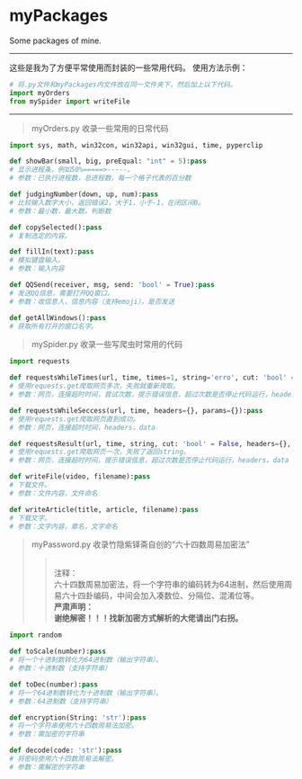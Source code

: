 # myPackages
Some packages of mine.

----------------------------------------

这些是我为了方便平常使用而封装的一些常用代码。
使用方法示例：
```python
# 将.py文件和myPackages内文件放在同一文件夹下，然后加上以下代码。
import myOrders
from mySpider import writeFile
```

---

> myOrders.py
收录一些常用的日常代码
```python
import sys, math, win32con, win32api, win32gui, time, pyperclip

def showBar(small, big, preEqual: "int" = 5):pass
# 显示进程条，例如50%=====>-----。
# 参数：已执行进程数，总进程数，每一个格子代表的百分数

def judgingNumber(down, up, num):pass
# 比较输入数字大小，返回错误2，大于1，小于-1，在闭区间0。
# 参数：最小数，最大数，判断数

def copySelected():pass
# 复制选定的内容。

def fillIn(text):pass
# 模拟键盘输入。
# 参数：输入内容

def QQSend(receiver, msg, send: 'bool' = True):pass
# 发送QQ信息，需要打开QQ窗口。
# 参数：收信息人，信息内容（支持emoji），是否发送

def getAllWindows():pass
# 获取所有打开的窗口名字。
```
> mySpider.py
收录一些写爬虫时常用的代码
```python
import requests

def requestsWhileTimes(url, time, times=1, string='erro', cut: 'bool' = False, headers={}, params={}):pass
# 使用requests.get爬取网页多次，失败就重新爬取。
# 参数：网页，连接超时时间，尝试次数，提示错误信息，超过次数是否停止代码运行，headers，data

def requestsWhileSeccess(url, time, headers={}, params={}):pass
# 使用requests.get爬取网页直到成功。
# 参数：网页，连接超时时间，headers，data

def requestsResult(url, time, string, cut: 'bool' = False, headers={}, params={}):pass
# 使用requests.get爬取网页一次，失败了返回string。
# 参数：网页，连接超时时间，提示错误信息，超过次数是否停止代码运行，headers，data

def writeFile(video, filename):pass
# 下载文件。
# 参数：文件内容，文件命名

def writeArticle(title, article, filename):pass
# 下载文字。
# 参数：文字内容，章名，文字命名
```

> myPassword.py
收录竹隐紫铎斋自创的“六十四数周易加密法”
>><br/>注释：</br>
六十四数周易加密法，将一个字符串的编码转为64进制，然后使用周易六十四卦编码，中间会加入凑数位、分隔位、混淆位等。
**<br/>严肃声明：</br>
谢绝解密！！！找新加密方式解析的大佬请出门右拐。**
```python
import random

def toScale(number):pass
# 将一个十进制数转化为64进制数（输出字符串）。
# 参数：十进制数（支持字符串）

def toDec(number):pass
# 将一个64进制数转化为十进制数（输出字符串）。
# 参数：64进制数（支持字符串）

def encryption(String: 'str'):pass
# 将一个字符串使用六十四数周易法加密。
# 参数：需加密的字符串

def decode(code: 'str'):pass
# 将密码使用六十四数周易法解密。
# 参数：需解密的字符串
```